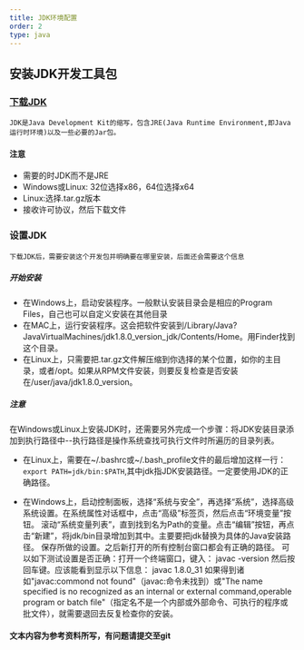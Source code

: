 ```yaml
---
title: JDK环境配置
order: 2
type: java
---
```


## 安装JDK开发工具包

### [下载JDK](http://www.oracle.com/technetwork/java/javase/downloads/index.html)
	JDK是Java Development Kit的缩写，包含JRE(Java Runtime Environment,即Java运行时环境)以及一些必要的Jar包。

#### 注意
 *  需要的时JDK而不是JRE
 *  Windows或Linux: 32位选择x86，64位选择x64
 *  Linux:选择.tar.gz版本
 *  接收许可协议，然后下载文件

### 设置JDK
    下载JDK后，需要安装这个开发包并明确要在哪里安装，后面还会需要这个信息
##### 开始安装
 * 在Windows上，启动安装程序。一般默认安装目录会是相应的Program Files，自己也可以自定义安装在其他目录
 * 在MAC上，运行安装程序。这会把软件安装到/Library/Java?JavaVirtualMachines/jdk1.8.0_version_jdk/Contents/Home。用Finder找到这个目录。
 * 在Linux上，只需要把.tar.gz文件解压缩到你选择的某个位置，如你的主目录，或者/opt。如果从RPM文件安装，则要反复检查是否安装在/user/java/jdk1.8.0_version。
##### 注意
 在Windows或Linux上安装JDK时，还需要另外完成一个步骤：将JDK安装目录添加到执行路径中--执行路径是操作系统查找可执行文件时所遍历的目录列表。

 - 在Linux上，需要在~/.bashrc或~/.bash_profile文件的最后增加这样一行：
 `export PATH=jdk/bin:$PATH`,其中jdk指JDK安装路径。一定要使用JDK的正确路径。

 - 在Windows上，启动控制面板，选择“系统与安全”，再选择“系统”，选择高级系统设置。在系统属性对话框中，点击“高级”标签页，然后点击“环境变量”按钮。
	滚动“系统变量列表”，直到找到名为Path的变量。点击“编辑”按钮，再点击“新建”，将jdk/bin目录增加到其中。主要要把jdk替换为具体的Java安装路径。
	保存所做的设置。之后新打开的所有控制台窗口都会有正确的路径。
	可以如下测试设置是否正确：打开一个终端窗口，键入：
	javac -version
	然后按回车键。应该能看到显示以下信息：
	javac 1.8.0_31
	如果得到诸如"javac:commond not found"（javac:命令未找到）或"The name specified is no recognized as an internal or external command,operable program or batch file"（指定名不是一个内部或外部命令、可执行的程序或批文件），就需要退回去反复检查你的安装。

#### 文本内容为参考资料所写，有问题请提交至git
